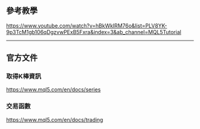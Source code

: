 # 

## 參考教學
https://www.youtube.com/watch?v=hBkWkIRM76o&list=PLV8YK-9p3TcM1gb106qDgzvwPExB5Fxra&index=3&ab_channel=MQL5Tutorial

---

## 官方文件

### 取得K棒資訊
https://www.mql5.com/en/docs/series

### 交易函數
https://www.mql5.com/en/docs/trading